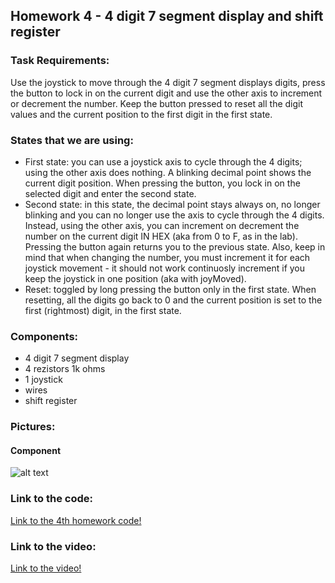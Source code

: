 ## Homework 4 - 4 digit 7 segment display and shift register

### Task Requirements:
Use the joystick to move through the 4 digit 7
segment displays digits, press the button to lock in on the current digit
and use the other axis to increment or decrement the number. Keep the
button pressed to reset all the digit values and the current position to the
first digit in the first state.

### States that we are using:
* First state: you can use a joystick axis to cycle through the 4 digits;
using the other axis does nothing. A blinking decimal point shows
the current digit position. When pressing the button, you lock in on
the selected digit and enter the second state.
* Second state: in this state, the decimal point stays always on, no
longer blinking and you can no longer use the axis to cycle through
the 4 digits. Instead, using the other axis, you can increment on
decrement the number on the current digit IN HEX (aka from 0
to F, as in the lab). Pressing the button again returns you to the
previous state. Also, keep in mind that when changing the number,
you must increment it for each joystick movement - it should not
work continuosly increment if you keep the joystick in one position
(aka with joyMoved).
* Reset: toggled by long pressing the button only in the first state.
When resetting, all the digits go back to 0 and the current position
is set to the first (rightmost) digit, in the first state.


### Components:
*  4 digit 7 segment display
*  4 rezistors 1k ohms
* 1 joystick
* wires
* shift register

### Pictures:
#### Component
![alt text](https://github.com/Giani2001/IntroductionInRobotics/blob/main/homework4/homework4.jpeg?raw=true)




### Link to the code:
[Link to the 4th homework code!](https://github.com/Giani2001/IntroductionInRobotics/blob/main/homework4/homework4.ino)

### Link to the video:
[Link to the video!](https://youtube.com/shorts/_WkBwA_8eAo?feature=share)
